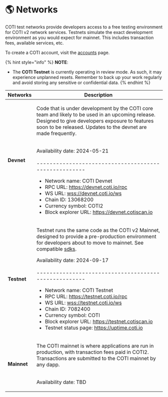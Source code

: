# 🌎 Networks

COTI test networks provide developers access to a free testing environment for COTI v2 network services. Testnets simulate the exact development environment as you would expect for mainnet. This includes transaction fees, available services, etc.&#x20;

To create a COTI account, visit the [accounts](core-concepts/accounts/ "mention") page.

{% hint style="info" %}
**NOTE**:&#x20;

* The **COTI Testnet** is currently operating in review mode. As such, it may experience unplanned resets. Remember to back up your work regularly and avoid storing any sensitive or confidential data.
{% endhint %}

| Networks    | Description                                                                                                                                                                                                                                                                                                                                                                                                                                                                                                                                                                                                                                                                                                                                                                                             |
| ----------- | ------------------------------------------------------------------------------------------------------------------------------------------------------------------------------------------------------------------------------------------------------------------------------------------------------------------------------------------------------------------------------------------------------------------------------------------------------------------------------------------------------------------------------------------------------------------------------------------------------------------------------------------------------------------------------------------------------------------------------------------------------------------------------------------------------- |
| **Devnet**  | <p>Code that is under development by the COTI core team and likely to be used in an upcoming release. Designed to give developers  exposure to features soon to be released. Updates to the devnet are made frequently.</p><p><br>Availability date: 2024-05-21<br><br>-----------------------------------------------------</p><ul><li>Network name: COTI Devnet</li><li>RPC URL: <a href="https://devnet.coti.io/rpc">https://devnet.coti.io/rpc</a></li><li>WS URL: <a href="wss://devnet.coti.io/ws">wss://devnet.coti.io/ws</a></li><li>Chain ID: 13068200</li><li>Currency symbol: COTI2</li><li>Block explorer URL: <a href="https://devnet.cotiscan.io">https://devnet.cotiscan.io</a></li></ul>                                                                                                |
| **Testnet** | <p>Testnet runs the same code as the COTI v2 Mainnet, designed to provide a pre-production environment for developers about to move to mainnet. See compatible <a data-mention href="developer-tooling/sdks/">sdks</a>.<br></p><p>Availability date: 2024-09-17<br><br>-----------------------------------------------------</p><ul><li>Network name: COTI Testnet</li><li>RPC URL: <a href="https://testnet.coti.io/rpc">https://testnet.coti.io/rpc</a></li><li>WS URL: <a href="wss://testnet.coti.io/ws">wss://testnet.coti.io/ws</a></li><li>Chain ID: 7082400</li><li>Currency symbol: COTI</li><li>Block explorer URL: <a href="https://testnet.cotiscan.io">https://testnet.cotiscan.io</a></li><li>Testnet status page: <a href="https://uptime.coti.io/">https://uptime.coti.io</a></li></ul> |
| **Mainnet** | <p>The COTI mainnet is where applications are run in production, with transaction fees paid in COTI2. Transactions are submitted to the COTI mainnet by any dapp.</p><p><br>Availability date: TBD</p>                                                                                                                                                                                                                                                                                                                                                                                                                                                                                                                                                                                                  |

